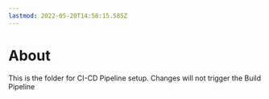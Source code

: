 ```yaml
---
lastmod: 2022-05-20T14:58:15.585Z
---
```

# About

This is the folder for CI-CD Pipeline setup. Changes will not trigger the Build Pipeline
